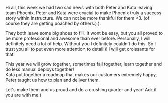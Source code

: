Hi all, this week we had two sad news with both Peter and Kata leaving team Phoenix. 
Peter and Kata were crucial to make Phoenix truly a success story within Instructure. We can not be more thankful for them <3. (of course they are getting poached by others:) ).

They both leave some big shoes to fill. It wont be easy, but you all proved to be more professional and awesome than ever before. Personally, I will definitely need a lot of help.
Without you I definitely couldn't do this. So I trust you all to put even more attention to detail:)! I will get croissants for that!

This year we will grow together, sometimes fail together, learn together and do less manual deploys together!  
Kata put together a roadmap that makes our customers extremely happy, Peter taught us how to plan and deliver them. 

Let's make them and us proud and do a crushing quarter and year! Ack if you are with me:)











